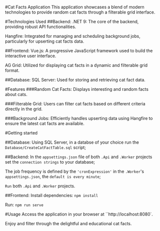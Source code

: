 #Cat Facts Application
This application showcases a blend of modern technologies to provide random cat facts through a filterable grid interface.

#Technologies Used
##Backend:
.NET 9: The core of the backend, providing robust API functionalities.

Hangfire: Integrated for managing and scheduling background jobs, particularly for upserting cat facts data.

##Frontend:
Vue.js: A progressive JavaScript framework used to build the interactive user interface.

AG Grid: Utilized for displaying cat facts in a dynamic and filterable grid format.

##Database:
SQL Server: Used for storing and retrieving cat fact data.

#Features
###Random Cat Facts: 
Displays interesting and random facts about cats.

###Filterable Grid: 
Users can filter cat facts based on different criteria directly in the grid.

###Background Jobs: 
Efficiently handles upserting data using Hangfire to ensure the latest cat facts are available.

#Getting started

##Database:
Using SQL Server, in a databse of your choice run the `Database/CreateCatFactTable.sql` script;

##Backend:
In the `appsettings.json` file of both `.Api` and `.Worker` projects set the `connection strings` to your database;

The job frequency is defined by the `'cronExpression'` in the `.Worker`'s `appsettings.json`, the `default is every minute`;

`Run` both `.Api` and `.Worker` projects.

##Frontend:
Install dependencies: `npm install`

Run: `npm run serve`

#Usage
Access the application in your browser at ``http://localhost:8080`.

Enjoy and filter through the delightful and educational cat facts.
